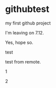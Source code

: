 # githubtest
my first github project

I'm leaving on 7.12.

Yes, hope so.

test

test from remote.


1

2

